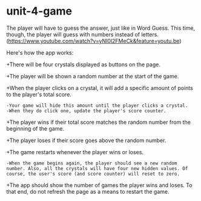 # unit-4-game

The player will have to guess the answer, just like in Word Guess. This time, though, the player will guess with numbers instead of letters. (https://www.youtube.com/watch?v=yNI0l2FMeCk&feature=youtu.be)

Here's how the app works:

+There will be four crystals displayed as buttons on the page.

+The player will be shown a random number at the start of the game.

+When the player clicks on a crystal, it will add a specific amount of points to the player's total score.

    -Your game will hide this amount until the player clicks a crystal.
    -When they do click one, update the player's score counter.

+The player wins if their total score matches the random number from the beginning of the game.

+The player loses if their score goes above the random number.

+The game restarts whenever the player wins or loses.

    -When the game begins again, the player should see a new random number. Also, all the crystals will have four new hidden values. Of course, the user's score (and score counter) will reset to zero.

+The app should show the number of games the player wins and loses. To that end, do not refresh the page as a means to restart the game.